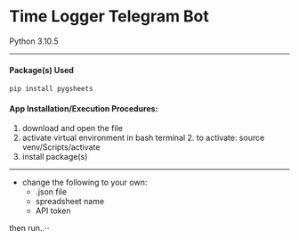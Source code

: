 # Time Logger Telegram Bot
Python 3.10.5
- - - - 

#### Package(s) Used

    pip install pygsheets
    
#### App Installation/Execution Procedures:

1. download and open the file
2. activate virtual environment in bash terminal
    2. to activate: source venv/Scripts/activate
3. install package(s) 
- - - - 
* change the following to your own:
    * .json file
    * spreadsheet name
    * API token 
   
then run..⋅⋅
